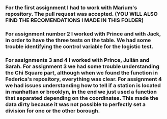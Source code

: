 
### For the first assignment I had to work with Marium's repository. The pull request was accepted. (YOU WILL ALSO FIND THE RECOMENDATIONS I MADE IN THIS FOLDER)

### For assignment number 2 I worked with Prince and with Jack, in order to have the three tests on the table. We had some trouble identifying the control variable for the logistic test.

### For assignments 3 and 4 I worked with Prince, Julián and Sarah. For assignment 3 we had some trouble understanding the Chi Square part, although when we found the function in Federica's repository, everything was clear. For assignment 4 we had issues understanding how to tell if a station is located in manhattan or brooklyn, in the end we just used a function that separated depending on the coordinates. This made the data dirty because it was not possible to perfectly set a division for one or the other borough.
